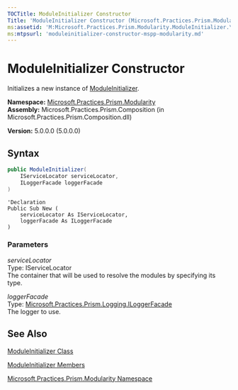 ```yaml
---
TOCTitle: ModuleInitializer Constructor
Title: 'ModuleInitializer Constructor (Microsoft.Practices.Prism.Modularity)'
ms:assetid: 'M:Microsoft.Practices.Prism.Modularity.ModuleInitializer.\#ctor(Microsoft.Practices.ServiceLocation.IServiceLocator,Microsoft.Practices.Prism.Logging.ILoggerFacade)'
ms:mtpsurl: 'moduleinitializer-constructor-mspp-modularity.md'
---
```


# ModuleInitializer Constructor

Initializes a new instance of [ModuleInitializer](/patterns-practices/reference/moduleinitializer-class-mspp-modularity).

**Namespace:** [Microsoft.Practices.Prism.Modularity](/patterns-practices/reference/mspp-modularity-namespace)  
**Assembly:** Microsoft.Practices.Prism.Composition (in Microsoft.Practices.Prism.Composition.dll)

**Version:** 5.0.0.0 (5.0.0.0)

## Syntax
```C#
public ModuleInitializer(
	IServiceLocator serviceLocator,
	ILoggerFacade loggerFacade
)
```

```VB
'Declaration
Public Sub New ( 
	serviceLocator As IServiceLocator,
	loggerFacade As ILoggerFacade
)
```

### Parameters

*serviceLocator*  
Type: IServiceLocator  
The container that will be used to resolve the modules by specifying its type.

*loggerFacade*  
Type: [Microsoft.Practices.Prism.Logging.ILoggerFacade](/patterns-practices/reference/iloggerfacade-interface-mspp-logging)  
The logger to use.

## See Also

[ModuleInitializer Class](/patterns-practices/reference/moduleinitializer-class-mspp-modularity)

[ModuleInitializer Members](/patterns-practices/reference/moduleinitializer-members-mspp-modularity)

[Microsoft.Practices.Prism.Modularity Namespace](/patterns-practices/reference/mspp-modularity-namespace)
